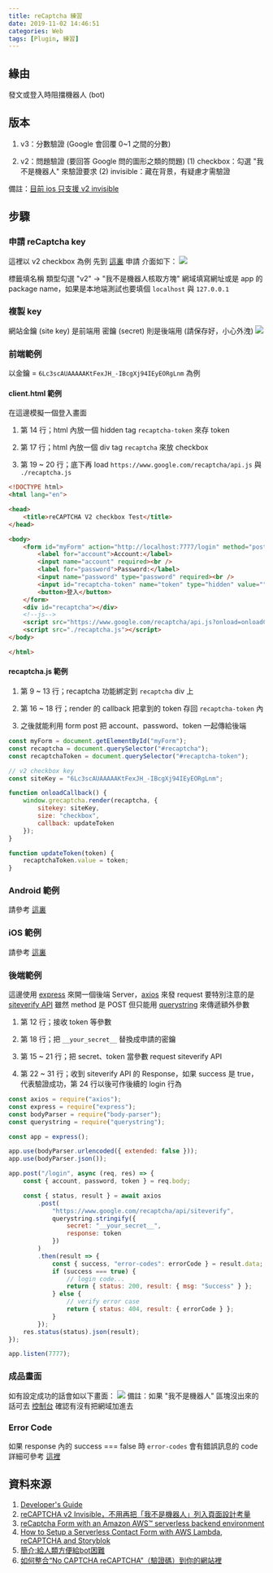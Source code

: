 ```yaml
---
title: reCaptcha 練習
date: 2019-11-02 14:46:51
categories: Web
tags: [Plugin, 練習]
---
```


## 緣由

發文或登入時阻擋機器人 (bot)

## 版本

1. v3：分數驗證 (Google 會回覆 0~1 之間的分數)

2. v2：問題驗證 (要回答 Google 問的圖形之類的問題)
    (1) checkbox：勾選 "我不是機器人" 來驗證要求
    (2) invisible：藏在背景，有疑慮才需驗證

備註：[目前 ios 只支援 v2 invisible](https://github.com/fjcaetano/ReCaptcha#warning-%EF%B8%8F)

## 步驟

### 申請 reCaptcha key

這裡以 v2 checkbox 為例
先到 [這裏](https://www.google.com/recaptcha/admin/create) 申請
介面如下：
![](./reCaptcha-練習/register1.png)

標籤填名稱
類型勾選 "v2" -> "我不是機器人核取方塊"
網域填寫網址或是 app 的 package name，如果是本地端測試也要填個 ```localhost``` 與 ```127.0.0.1```

### 複製 key

網站金鑰 (site key) 是前端用
密鑰 (secret) 則是後端用 (請保存好，小心外洩)
![](./reCaptcha-練習/register2.png)

### 前端範例

以金鑰 = ```6Lc3scAUAAAAAKtFexJH_-IBcgXj94IEyEORgLnm``` 為例

#### client.html 範例

在這邊模擬一個登入畫面

1. 第 14 行；html 內放一個 hidden tag ```recaptcha-token``` 來存 token

2. 第 17 行；html 內放一個 div tag ```recaptcha``` 來放 checkbox

3. 第 19 ~ 20 行；底下再 load ```https://www.google.com/recaptcha/api.js``` 與 ```./recaptcha.js```

```html
<!DOCTYPE html>
<html lang="en">

<head>
    <title>reCAPTCHA V2 checkbox Test</title>
</head>

<body>
    <form id="myForm" action="http://localhost:7777/login" method="post">
        <label for="account">Account:</label>
        <input name="account" required><br />
        <label for="password">Password:</label>
        <input name="password" type="password" required><br />
        <input id="recaptcha-token" name="token" type="hidden" value="">
        <button>登入</button>
    </form>
    <div id="recaptcha"></div>
    <!--js-->
    <script src="https://www.google.com/recaptcha/api.js?onload=onloadCallback&render=explicit" async defer></script>
    <script src="./recaptcha.js"></script>
</body>

</html>
```

#### recaptcha.js 範例

1. 第 9 ~ 13 行；recaptcha 功能綁定到 ```recaptcha``` div 上

2. 第 16 ~ 18 行；render 的 callback 把拿到的 token 存回 ```recaptcha-token``` 內

3. 之後就能利用 form post 把 account、password、token 一起傳給後端

```javascript
const myForm = document.getElementById("myForm");
const recaptcha = document.querySelector("#recaptcha");
const recaptchaToken = document.querySelector("#recaptcha-token");

// v2 checkbox key
const siteKey = "6Lc3scAUAAAAAKtFexJH_-IBcgXj94IEyEORgLnm";

function onloadCallback() {
    window.grecaptcha.render(recaptcha, {
        sitekey: siteKey,
        size: "checkbox",
        callback: updateToken
    });
}

function updateToken(token) {
    recaptchaToken.value = token;
}
```

### Android 範例

請參考 [這裏](https://developer.android.com/training/safetynet/recaptcha.html)

### iOS 範例

請參考 [這裏](https://github.com/fjcaetano/ReCaptcha)

### 後端範例

這邊使用 [express](https://expressjs.com/) 來開一個後端 Server，[axios](https://github.com/axios/axios) 來發 request
要特別注意的是 [siteverify API](https://developers.google.com/recaptcha/docs/verify#api_request) 雖然 method 是 POST
但只能用 [querystring](https://nodejs.org/api/querystring.html) 來傳遞額外參數

1. 第 12 行；接收 token 等參數

2. 第 18 行；把 ```__your_secret__``` 替換成申請的密鑰

3. 第 15 ~ 21 行；把 secret、token 當參數 request siteverify API

4. 第 22 ~ 31 行；收到 siteverify API 的 Response，如果 success 是 true，代表驗證成功，第 24 行以後可作後續的 login 行為

```javascript
const axios = require("axios");
const express = require("express");
const bodyParser = require("body-parser");
const querystring = require("querystring");

const app = express();

app.use(bodyParser.urlencoded({ extended: false }));
app.use(bodyParser.json());

app.post("/login", async (req, res) => {
    const { account, password, token } = req.body;

    const { status, result } = await axios
        .post(
            "https://www.google.com/recaptcha/api/siteverify",
            querystring.stringify({
                secret: "__your_secret__",
                response: token
            })
        )
        .then(result => {
            const { success, "error-codes": errorCode } = result.data;
            if (success === true) {
                // login code...
                return { status: 200, result: { msg: "Success" } };
            } else {
                // verify error case
                return { status: 404, result: { errorCode } };
            }
        });
    res.status(status).json(result);
});

app.listen(7777);
```

### 成品畫面

如有設定成功的話會如以下畫面：
![](./reCaptcha-練習/result.png)
備註：如果 "我不是機器人" 區塊沒出來的話可去 [控制台](https://www.google.com/recaptcha/admin/site) 確認有沒有把網域加進去

### Error Code

如果 response 內的 success === false 時
```error-codes``` 會有錯誤訊息的 code
詳細可參考 [這裡](https://developers.google.com/recaptcha/docs/verify#error_code_reference)

## 資料來源

1. [Developer's Guide](https://developers.google.com/recaptcha/intro)
2. [reCAPTCHA v2 Invisible，不用再把「我不是機器人」列入頁面設計考量](https://medium.com/@z3388638/recaptcha-v2-invisible-%E4%B8%8D%E7%94%A8%E5%86%8D%E6%8A%8A-%E6%88%91%E4%B8%8D%E6%98%AF%E6%A9%9F%E5%99%A8%E4%BA%BA-%E5%88%97%E5%85%A5%E9%A0%81%E9%9D%A2%E8%A8%AD%E8%A8%88%E8%80%83%E9%87%8F-2b83dbce03cb)
3. [reCaptcha Form with an Amazon AWS™ serverless backend environment](https://medium.com/aws-factory/recaptcha-form-with-an-amazon-aws-serverless-backend-environment-809cdb788424)
4. [How to Setup a Serverless Contact Form with AWS Lambda, reCAPTCHA and Storyblok](https://www.storyblok.com/tp/serverless-contact-form-setup)
5. [簡介:給人類方便給bot困難](https://easonwang01.gitbooks.io/web_advance/google_speech_api/google-recaptcha.html)
6. [如何整合“No CAPTCHA reCAPTCHA”（驗證碼）到你的網站裡](https://webdesign.tutsplus.com/zh-hant/tutorials/how-to-integrate-no-captcha-recaptcha-in-your-website--cms-23024)
